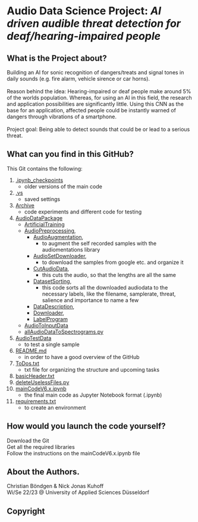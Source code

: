 
# Audio Data Science Project: ***AI driven audible threat detection for deaf/hearing-impaired people***


## What is the Project about?
Building an AI for sonic recognition of dangers/treats and signal tones in daily sounds (e.g. fire alarm, vehicle sirence or car horns).<br />
<br />
Reason behind the idea: Hearing-impaired or deaf people make around 5% of the worlds population. Whereas, for using an AI in this field, the research and application possibilities are significantly little. Using this CNN as the base for an application, affected people could be instantly warned of dangers through vibrations of a smartphone.<br />
<br />
Project goal: Being able to detect sounds that could be or lead to a serious threat.

## What can you find in this GitHub?
This Git contains the following:<br />

1. [.ipynb_checkpoints](.ipynb_checkpoints)
   - older versions of the main code
2. [.vs](.vs)
   - saved settings
3. [Archive](Archive)
   - code experiments and different code for testing
4. [AudioDataPackage](AudioDataPackage)
   - [ArtificialTraining](ArtificialTraining)
   - [AudioPreprocessing](AudioPreprocessing),
     - [AudioAugmentation](AudioAugmentation),
       - to augment the self recorded samples with the audiomentations library
     - [AudioSetDownloader](AudioSetDownloader),
       - to download the samples from google etc. and organize it
     - [CutAudioData](CutAudioData),
       - this cuts the audio, so that the lengths are all the same
     - [DatasetSorting](DatasetSorting),
       - this code sorts all the downloaded audiodata to the necessary labels, like the filename, samplerate, threat, salience and importance to name a few
     - [DataDescription](DataDescription.py),
     - [Downloader](Downloader.py),
     - [LabelProgram](LabelProgram.py)
   - [AudioToInputData](AudioToInputData)
   - [allAudioDataToSpectrograms.py](allAudioDataToSpectrograms.py)
5. [AudioTestData](AudioTestData)
   - to test a single sample
6. [README.md](README.md)
   - in order to have a good overview of the GitHub 
7. [ToDos.txt](ToDos.txt)
   - txt file for organizing the structure and upcoming tasks
8. [basicHeader.txt](basicHeader.txt)
9. [deleteUselessFiles.py](deleteUselessFiles.py)
10. [mainCodeV6.x.ipynb](mainCodeV6.x.ipynb)
    - the final main code as Jupyter Notebook format (.ipynb)
11. [requirements.txt](requirements.txt)
    - to create an environment 



## How would you launch the code yourself?
Download the Git<br />
Get all the required libraries<br />
Follow the instructions on the mainCodeV6.x.ipynb file

## About the Authors.

Christian Böndgen & Nick Jonas Kuhoff <br />
Wi/Se 22/23 @ University of Applied Sciences Düsseldorf

## Copyright
